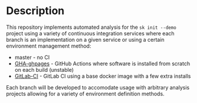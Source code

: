 # Description
This repository implements automated analysis for the `sk init --demo` project using a variety 
of continuous integration services where each branch is an implementation on a given service or using a certain environment management method:

- master - no CI
- [GHA-ghpages]() - GitHub Actions where software is installed from scratch on each build (unstable) 
- [GitLab-CI](https://matthewcarlucci.gitlab.io/sk_demo_workflow_test/) - GitLab CI using a base docker image with a few extra installs

Each branch will be developed to accomodate usage with arbitrary analysis projects allowing for a variety of environment definition methods.
